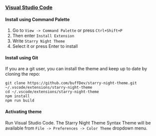 ### [Visual Studio Code](https://code.visualstudio.com/)

#### Install using Command Palette

1.  Go to `View -> Command Palette` or press `Ctrl+Shift+P`
2.  Then enter `Install Extension`
3.  Write `Starry Night Theme`
4.  Select it or press Enter to install

#### Install using Git

If you are a git user, you can install the theme and keep up to date by cloning the repo:

    git clone https://github.com/buffDev/starry-night-theme.git ~/.vscode/extensions/starry-night-theme
    cd ~/.vscode/extensions/starry-night-theme
    npm install
    npm run build

#### Activating theme

Run Visual Studio Code. The Starry Night Theme Syntax Theme will be available from `File -> Preferences -> Color Theme` dropdown menu.